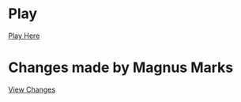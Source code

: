 # Play
[Play Here](https://adamtrex.azurewebsites.net/index.html)

# Changes made by Magnus Marks
[View Changes](https://github.com/MagnusMarx/Rocket-Custa/compare/roelantc:RocketCusta:master...master)